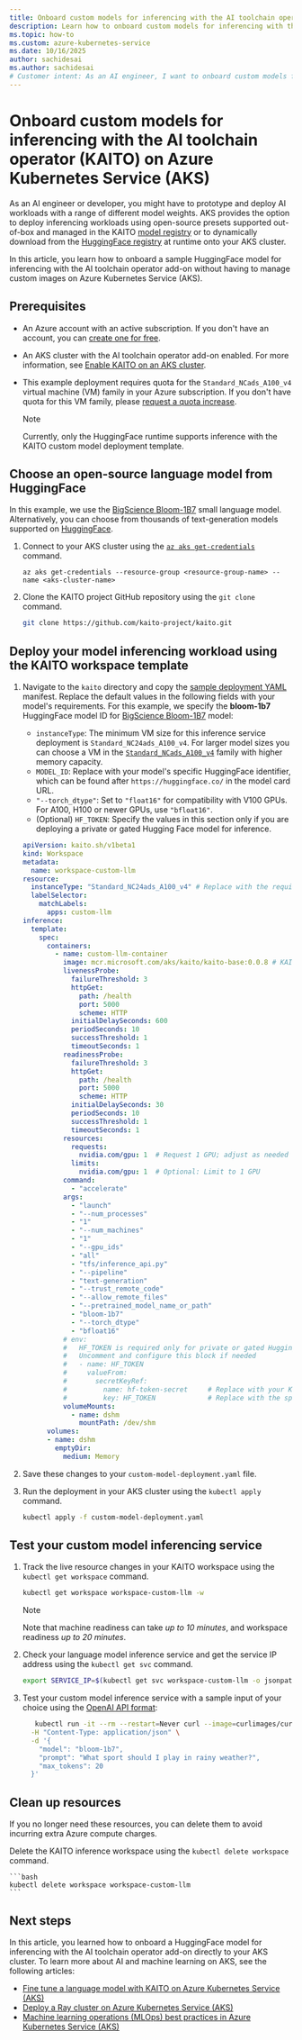 ```yaml
---
title: Onboard custom models for inferencing with the AI toolchain operator (KAITO) on Azure Kubernetes Service (AKS)
description: Learn how to onboard custom models for inferencing with the AI toolchain operator (KAITO) on AKS.
ms.topic: how-to
ms.custom: azure-kubernetes-service
ms.date: 10/16/2025
author: sachidesai
ms.author: sachidesai
# Customer intent: As an AI engineer, I want to onboard custom models for inferencing on Azure Kubernetes Service using the AI toolchain operator, so that I can efficiently deploy and manage AI workloads without having to maintain custom images.
---
```


# Onboard custom models for inferencing with the AI toolchain operator (KAITO) on Azure Kubernetes Service (AKS)

As an AI engineer or developer, you might have to prototype and deploy AI workloads with a range of different model weights. AKS provides the option to deploy inferencing workloads using open-source presets supported out-of-box and managed in the KAITO [model registry](https://github.com/kaito-project/kaito/tree/main/presets) or to dynamically download from the [HuggingFace registry](https://huggingface.co/models) at runtime onto your AKS cluster.

In this article, you learn how to onboard a sample HuggingFace model for inferencing with the AI toolchain operator add-on without having to manage custom images on Azure Kubernetes Service (AKS).

## Prerequisites

- An Azure account with an active subscription. If you don't have an account, you can [create one for free](https://azure.microsoft.com/pricing/purchase-options/azure-account?cid=msft_learn).
- An AKS cluster with the AI toolchain operator add-on enabled. For more information, see [Enable KAITO on an AKS cluster](./ai-toolchain-operator.md#enable-the-ai-toolchain-operator-add-on-on-an-aks-cluster).
- This example deployment requires quota for the `Standard_NCads_A100_v4` virtual machine (VM) family in your Azure subscription. If you don't have quota for this VM family, please [request a quota increase](/azure/quotas/quickstart-increase-quota-portal).

    > [!NOTE]  
    > Currently, only the HuggingFace runtime supports inference with the KAITO custom model deployment template.

## Choose an open-source language model from HuggingFace

In this example, we use the [BigScience Bloom-1B7](https://huggingface.co/bigscience/bloom-1b7) small language model. Alternatively, you can choose from thousands of text-generation models supported on [HuggingFace](https://huggingface.co/models?pipeline_tag=text-generation).

1. Connect to your AKS cluster using the [`az aks get-credentials`](/cli/azure/aks#az_aks_get_credentials) command.

    ```azurecli-interactive
    az aks get-credentials --resource-group <resource-group-name> --name <aks-cluster-name>
    ```

2. Clone the KAITO project GitHub repository using the `git clone` command.

    ```bash
    git clone https://github.com/kaito-project/kaito.git
    ```

## Deploy your model inferencing workload using the KAITO workspace template

1. Navigate to the `kaito` directory and copy the [sample deployment YAML](https://github.com/kaito-project/kaito/tree/main/examples/custom-model-integration/custom-model-deployment.yaml) manifest. Replace the default values in the following fields with your model's requirements. For this example, we specify the **bloom-1b7** HuggingFace model ID for [BigScience Bloom-1B7](https://huggingface.co/bigscience/bloom-1b7) model:

   - `instanceType`: The minimum VM size for this inference service deployment is `Standard_NC24ads_A100_v4`. For larger model sizes you can choose a VM in the [`Standard_NCads_A100_v4`](/azure/virtual-machines/sizes/gpu-accelerated/nca100v4-series) family with higher memory capacity.
   - `MODEL_ID`: Replace with your model's specific HuggingFace identifier, which can be found after `https://huggingface.co/` in the model card URL.
   - `"--torch_dtype"`: Set to `"float16"` for compatibility with V100 GPUs. For A100, H100 or newer GPUs, use `"bfloat16"`.
   - (Optional) `HF_TOKEN`: Specify the values in this section only if you are deploying a private or gated Hugging Face model for inference.

    ```yml
    apiVersion: kaito.sh/v1beta1
    kind: Workspace
    metadata:
      name: workspace-custom-llm
    resource:
      instanceType: "Standard_NC24ads_A100_v4" # Replace with the required VM SKU based on model requirements
      labelSelector:
        matchLabels:
          apps: custom-llm
    inference:
      template:
        spec:
          containers:
            - name: custom-llm-container
              image: mcr.microsoft.com/aks/kaito/kaito-base:0.0.8 # KAITO base image which includes hf runtime
              livenessProbe:
                failureThreshold: 3
                httpGet:
                  path: /health
                  port: 5000
                  scheme: HTTP
                initialDelaySeconds: 600
                periodSeconds: 10
                successThreshold: 1
                timeoutSeconds: 1
              readinessProbe:
                failureThreshold: 3
                httpGet:
                  path: /health
                  port: 5000
                  scheme: HTTP
                initialDelaySeconds: 30
                periodSeconds: 10
                successThreshold: 1
                timeoutSeconds: 1
              resources:
                requests:
                  nvidia.com/gpu: 1  # Request 1 GPU; adjust as needed
                limits:
                  nvidia.com/gpu: 1  # Optional: Limit to 1 GPU
              command:
                - "accelerate"
              args:
                - "launch"
                - "--num_processes"
                - "1"
                - "--num_machines"
                - "1"
                - "--gpu_ids"
                - "all"
                - "tfs/inference_api.py"
                - "--pipeline"
                - "text-generation"
                - "--trust_remote_code"
                - "--allow_remote_files"
                - "--pretrained_model_name_or_path"
                - "bloom-1b7"
                - "--torch_dtype"
                - "bfloat16"
              # env:
              #   HF_TOKEN is required only for private or gated Hugging Face models
              #   Uncomment and configure this block if needed
              #   - name: HF_TOKEN
              #     valueFrom:
              #       secretKeyRef:
              #         name: hf-token-secret     # Replace with your Kubernetes Secret name
              #         key: HF_TOKEN             # Replace with the specific key holding the token
              volumeMounts:
                - name: dshm
                  mountPath: /dev/shm
          volumes:
          - name: dshm
            emptyDir:
              medium: Memory
    ```

2. Save these changes to your `custom-model-deployment.yaml` file.
3. Run the deployment in your AKS cluster using the `kubectl apply` command.

    ```bash
    kubectl apply -f custom-model-deployment.yaml
    ```

## Test your custom model inferencing service

1. Track the live resource changes in your KAITO workspace using the `kubectl get workspace` command.

    ```bash
    kubectl get workspace workspace-custom-llm -w
    ```

    > [!NOTE]  
    > Note that machine readiness can take *up to 10 minutes*, and workspace readiness *up to 20 minutes*.

2. Check your language model inference service and get the service IP address using the `kubectl get svc` command.

    ```bash
    export SERVICE_IP=$(kubectl get svc workspace-custom-llm -o jsonpath='{.spec.clusterIP}')
    ```

3. Test your custom model inference service with a sample input of your choice using the [OpenAI API format](https://platform.openai.com/docs/api-reference/chat):

    ```bash
       kubectl run -it --rm --restart=Never curl --image=curlimages/curl -- curl -X POST http://$SERVICE_IP/v1/completions \
      -H "Content-Type: application/json" \
      -d '{
        "model": "bloom-1b7",
        "prompt": "What sport should I play in rainy weather?",
        "max_tokens": 20
      }'
    ```

## Clean up resources

If you no longer need these resources, you can delete them to avoid incurring extra Azure compute charges.

Delete the KAITO inference workspace using the `kubectl delete workspace` command.

    ```bash
    kubectl delete workspace workspace-custom-llm
    ```

## Next steps

In this article, you learned how to onboard a HuggingFace model for inferencing with the AI toolchain operator add-on directly to your AKS cluster. To learn more about AI and machine learning on AKS, see the following articles:

- [Fine tune a language model with KAITO on Azure Kubernetes Service (AKS)](./ai-toolchain-operator-fine-tune.md)
- [Deploy a Ray cluster on Azure Kubernetes Service (AKS)](./ray-overview.md)
- [Machine learning operations (MLOps) best practices in Azure Kubernetes Service (AKS)](./best-practices-ml-ops.md)

